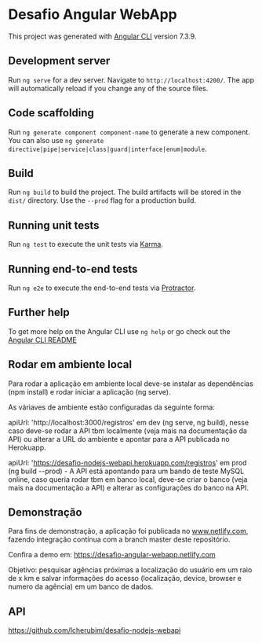 # Desafio Angular WebApp

This project was generated with [Angular CLI](https://github.com/angular/angular-cli) version 7.3.9.

## Development server

Run `ng serve` for a dev server. Navigate to `http://localhost:4200/`. The app will automatically reload if you change any of the source files.

## Code scaffolding

Run `ng generate component component-name` to generate a new component. You can also use `ng generate directive|pipe|service|class|guard|interface|enum|module`.

## Build

Run `ng build` to build the project. The build artifacts will be stored in the `dist/` directory. Use the `--prod` flag for a production build.

## Running unit tests

Run `ng test` to execute the unit tests via [Karma](https://karma-runner.github.io).

## Running end-to-end tests

Run `ng e2e` to execute the end-to-end tests via [Protractor](http://www.protractortest.org/).

## Further help

To get more help on the Angular CLI use `ng help` or go check out the [Angular CLI README](https://github.com/angular/angular-cli/blob/master/README.md)

## Rodar em ambiente local

Para rodar a aplicação em ambiente local deve-se instalar as dependências (npm install) e rodar iniciar a aplicação (ng serve).

As váriaves de ambiente estão configuradas da seguinte forma:

apiUrl: 'http://localhost:3000/registros' em dev (ng serve, ng build), nesse caso deve-se rodar a API tbm localmente (veja mais na documentação da API) ou alterar a URL do ambiente e apontar para a API publicada no Herokuapp.

apiUrl: 'https://desafio-nodejs-webapi.herokuapp.com/registros' em prod (ng build --prod) - A API está apontando para um bando de teste MySQL online, caso queria rodar tbm em banco local, deve-se criar o banco (veja mais na documentação a API) e alterar as configurações do banco na API.

## Demonstração

Para fins de demonstração, a aplicação foi publicada no www.netlify.com, fazendo integração contínua com a branch master deste repositório.

Confira a demo em: https://desafio-angular-webapp.netlify.com

Objetivo: pesquisar agências próximas a localização do usuário em um raio de x km e salvar informações do acesso (localização, device, browser e numero da agência) em um banco de dados.

## API

https://github.com/lcherubim/desafio-nodejs-webapi

